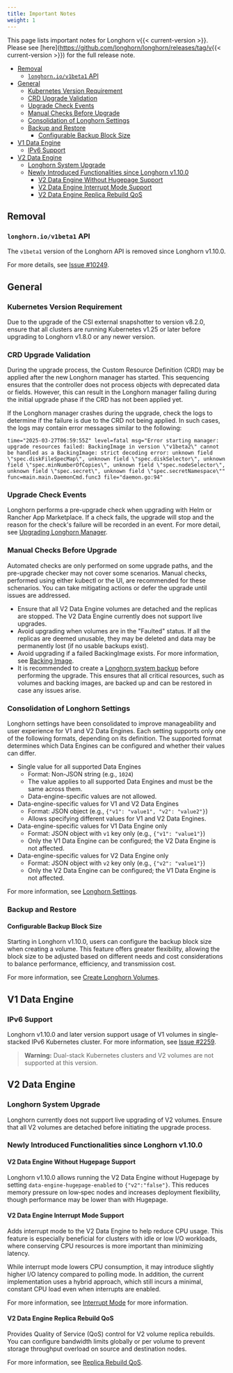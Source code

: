 ```yaml
---
title: Important Notes
weight: 1
---
```


This page lists important notes for Longhorn v{{< current-version >}}.
Please see [here](https://github.com/longhorn/longhorn/releases/tag/v{{< current-version >}}) for the full release note.

- [Removal](#removal)
  - [`longhorn.io/v1beta1` API](#longhorniov1beta1-api)
- [General](#general)
  - [Kubernetes Version Requirement](#kubernetes-version-requirement)
  - [CRD Upgrade Validation](#crd-upgrade-validation)
  - [Upgrade Check Events](#upgrade-check-events)
  - [Manual Checks Before Upgrade](#manual-checks-before-upgrade)
  - [Consolidation of Longhorn Settings](#consolidation-of-longhorn-settings)
  - [Backup and Restore](#backup-and-restore)
    - [Configurable Backup Block Size](#configurable-backup-block-size)
- [V1 Data Engine](#v1-data-engine)
  - [IPv6 Support](#ipv6-support)
- [V2 Data Engine](#v2-data-engine)
  - [Longhorn System Upgrade](#longhorn-system-upgrade)
  - [Newly Introduced Functionalities since Longhorn v1.10.0](#newly-introduced-functionalities-since-longhorn-v1100)
    - [V2 Data Engine Without Hugepage Support](#v2-data-engine-without-hugepage-support)
    - [V2 Data Engine Interrupt Mode Support](#v2-data-engine-interrupt-mode-support)
    - [V2 Data Engine Replica Rebuild QoS](#v2-data-engine-replica-rebuild-qos)

## Removal

### `longhorn.io/v1beta1` API

The `v1beta1` version of the Longhorn API is removed since Longhorn v1.10.0.

For more details, see [Issue #10249](https://github.com/longhorn/longhorn/issues/10249).

## General

### Kubernetes Version Requirement

Due to the upgrade of the CSI external snapshotter to version v8.2.0, ensure that all clusters are running Kubernetes v1.25 or later before upgrading to Longhorn v1.8.0 or any newer version.

### CRD Upgrade Validation

During the upgrade process, the Custom Resource Definition (CRD) may be applied after the new Longhorn manager has started. This sequencing ensures that the controller does not process objects with deprecated data or fields. However, this can result in the Longhorn manager failing during the initial upgrade phase if the CRD has not been applied yet.

If the Longhorn manager crashes during the upgrade, check the logs to determine if the failure is due to the CRD not being applied. In such cases, the logs may contain error messages similar to the following:

```
time="2025-03-27T06:59:55Z" level=fatal msg="Error starting manager: upgrade resources failed: BackingImage in version \"v1beta2\" cannot be handled as a BackingImage: strict decoding error: unknown field \"spec.diskFileSpecMap\", unknown field \"spec.diskSelector\", unknown field \"spec.minNumberOfCopies\", unknown field \"spec.nodeSelector\", unknown field \"spec.secret\", unknown field \"spec.secretNamespace\"" func=main.main.DaemonCmd.func3 file="daemon.go:94"
```

### Upgrade Check Events

Longhorn performs a pre-upgrade check when upgrading with Helm or Rancher App Marketplace.  If a check fails, the upgrade will stop and the reason for the check's failure will be recorded in an event.  For more detail, see [Upgrading Longhorn Manager](../deploy/upgrade/longhorn-manager).

### Manual Checks Before Upgrade

Automated checks are only performed on some upgrade paths, and the pre-upgrade checker may not cover some scenarios.  Manual checks, performed using either kubectl or the UI, are recommended for these schenarios.  You can take mitigating actions or defer the upgrade until issues are addressed.

- Ensure that all V2 Data Engine volumes are detached and the replicas are stopped. The V2 Data Engine currently does not support live upgrades.
- Avoid upgrading when volumes are in the "Faulted" status.  If all the replicas are deemed unusable, they may be deleted and data may be permanently lost (if no usable backups exist).
- Avoid upgrading if a failed BackingImage exists.  For more information, see [Backing Image](../advanced-resources/backing-image/backing-image).
- It is recommended to create a [Longhorn system backup](../advanced-resources/system-backup-restore/backup-longhorn-system) before performing the upgrade. This ensures that all critical resources, such as volumes and backing images, are backed up and can be restored in case any issues arise.

### Consolidation of Longhorn Settings

Longhorn settings have been consolidated to improve manageability and user experience for V1 and V2 Data Engines. Each setting supports only one of the following formats, depending on its definition. The supported format determines which Data Engines can be configured and whether their values can differ.

- Single value for all supported Data Engines
  - Format: Non-JSON string (e.g., `1024`)
  - The value applies to all supported Data Engines and must be the same across them.
  - Data-engine-specific values are not allowed.
- Data-engine-specific values for V1 and V2 Data Engines
  - Format: JSON object (e.g., `{"v1": "value1", "v2": "value2"}`)
  - Allows specifying different values for V1 and V2 Data Engines.
- Data-engine-specific values for V1 Data Engine only
  - Format: JSON object with `v1` key only (e.g., `{"v1": "value1"}`)
  - Only the V1 Data Engine can be configured; the V2 Data Engine is not affected.
- Data-engine-specific values for V2 Data Engine only
  - Format: JSON object with `v2` key only (e.g., `{"v2": "value1"}`)
  - Only the V2 Data Engine can be configured; the V1 Data Engine is not affected.

For more information, see [Longhorn Settings](../references/settings).

### Backup and Restore

#### Configurable Backup Block Size

Starting in Longhorn v1.10.0, users can configure the backup block size when creating a volume. This feature offers greater flexibility, allowing the block size to be adjusted based on different needs and cost considerations to balance performance, efficiency, and transmission cost.

For more information, see [Create Longhorn Volumes](../nodes-and-volumes/volumes/create-volumes).

## V1 Data Engine

### IPv6 Support

Longhorn v1.10.0 and later version support usage of V1 volumes in single-stacked IPv6 Kubernetes cluster. For more information, see [Issue #2259](https://github.com/longhorn/longhorn/issues/2259).

> **Warning:** Dual-stack Kubernetes clusters and V2 volumes are not supported at this version.

## V2 Data Engine

### Longhorn System Upgrade

Longhorn currently does not support live upgrading of V2 volumes. Ensure that all V2 volumes are detached before initiating the upgrade process.

### Newly Introduced Functionalities since Longhorn v1.10.0

#### V2 Data Engine Without Hugepage Support

Longhorn v1.10.0 allows running the V2 Data Engine without Hugepage by setting `data-engine-hugepage-enabled` to `{"v2":"false"}`. This reduces memory pressure on low‑spec nodes and increases deployment flexibility, though performance may be lower than with Hugepage.

#### V2 Data Engine Interrupt Mode Support

Adds interrupt mode to the V2 Data Engine to help reduce CPU usage. This feature is especially beneficial for clusters with idle or low I/O workloads, where conserving CPU resources is more important than minimizing latency.

While interrupt mode lowers CPU consumption, it may introduce slightly higher I/O latency compared to polling mode. In addition, the current implementation uses a hybrid approach, which still incurs a minimal, constant CPU load even when interrupts are enabled.

For more information, see [Interrupt Mode](../v2-data-engine/features/interrupt-mode) for more information.

#### V2 Data Engine Replica Rebuild QoS

Provides Quality of Service (QoS) control for V2 volume replica rebuilds. You can configure bandwidth limits globally or per volume to prevent storage throughput overload on source and destination nodes.

For more information, see [Replica Rebuild QoS](../v2-data-engine/features/replica-rebuild-qos).
